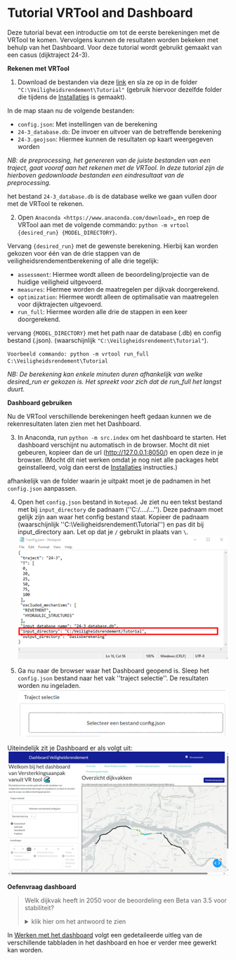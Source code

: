 
# Tutorial VRTool and Dashboard


Deze tutorial bevat een introductie om tot de eerste berekeningen met de VRTool te komen. Vervolgens kunnen de resultaten worden bekeken met behulp van het Dashboard.
Voor deze tutorial wordt gebruikt gemaakt van een casus (dijktraject 24-3). 

**Rekenen met VRTool** 

1. Download de bestanden via deze [link](https://www.sharepoint.nl) en sla ze op in de folder ``"C:\Veiligheidsrendement\Tutorial"`` (gebruik hiervoor dezelfde folder die tijdens de [Installaties](../Installaties/index.rst) is gemaakt).

In de map staan nu de volgende bestanden:
- ``config.json``: Met instellingen van de berekening
- ``24-3_database.db``: De invoer en uitvoer van de betreffende berekening
- ``24-3.geojson``: Hiermee kunnen de resultaten op kaart weergegeven worden

 *NB: de preprocessing, het genereren van de juiste bestanden van een traject, gaat vooraf aan het rekenen met de VRTool. In deze tutorial zijn de hierboven gedownloade bestanden een eindresultaat van de preprocessing.*

het bestand `24-3_database.db` is de database welke we gaan vullen door met de VRTool te rekenen. 

2. Open `Anaconda <https://www.anaconda.com/download>`_ en roep de VRTool aan met de volgende commando: 
``python -m vrtool {desired_run} {MODEL_DIRECTORY}``. 

Vervang ``{desired_run}`` met de gewenste berekening. Hierbij kan worden gekozen voor één van de drie stappen van de veiligheidsrendementberekening of alle drie tegelijk:

- ``assessment``: Hiermee wordt alleen de beoordeling/projectie van de huidige veiligheid uitgevoerd.
- ``measures``: Hiermee worden de maatregelen per dijkvak doorgerekend.
- ``optimization``: Hiermee wordt alleen de optimalisatie van maatregelen voor dijktrajecten uitgevoerd.
- ``run_full``: Hiermee worden alle drie de stappen in een keer doorgerekend.

vervang ``{MODEL_DIRECTORY}`` met het path naar de database (.db) en config bestand (.json). (waarschijnlijk  ``"C:\Veiligheidsrendement\Tutorial"``). 

```
Voorbeeld commando: python -m vrtool run_full C:\Veiligheidsrendement\Tutorial
```

*NB: De berekening kan enkele minuten duren afhankelijk van welke desired_run er gekozen is. Het spreekt voor zich dat de run_full het langst duurt.*

**Dashboard gebruiken**

Nu de VRTool verschillende berekeningen heeft gedaan kunnen we de rekenresultaten laten zien met het Dashboard.

3.  In Anaconda, run ``python -m src.index`` om het dashboard te starten. Het dashboard verschijnt nu automatisch in de browser. Mocht dit niet gebeuren, kopieer dan de url (http://127.0.0.1:8050/) en open deze in je browser. (Mocht dit niet werken omdat je nog niet alle packages hebt geinstalleerd, volg dan eerst de [Installaties](../Installaties/index.rst) instructies.)

afhankelijk van de folder waarin je uitpakt moet je de padnamen in het ``config.json`` aanpassen.

4. Open het ``config.json`` bestand in ``Notepad``. Je ziet nu een tekst bestand met bij ``input_directory`` de padnaam (''C:/..../...''). Deze padnaam moet gelijk zijn aan waar het config bestand staat. Kopieer de padnaam (waarschijnlijk ''C:\Veiligheidsrendement\Tutorial'') en pas dit bij input_directory aan. Let op dat je ``/`` gebruikt in plaats van ``\``.
![](config.png)

5. Ga nu naar de browser waar het Dashboard geopend is. Sleep het ``config.json`` bestand naar het vak ''traject selectie''. De resultaten worden nu ingeladen. 
![](Traject_selectie.png)

Uiteindelijk zit je Dashboard er als volgt uit:
![](voorbeeldDashboard.png)

**Oefenvraag dashboard**

>Welk dijkvak heeft in 2050 voor de beoordeling een Beta van 3.5 voor stabiliteit?
    <details>
    <summary>klik hier om het antwoord te zien</summary>
     <p style="background-color: blackgrey; color: black;">dijkvak 24.</p>
    </details>



In [Werken met het dashboard](../Gebruikershandleiding/Postprocessing/index.rst) volgt een gedetaileerde uitleg van de verschillende tabbladen in het dashboard en hoe er verder mee gewerkt kan worden.


